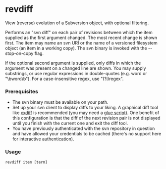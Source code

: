 revdiff
=======

View (reverse) evolution of a Subversion object, with optional filtering.

Performs an "svn diff" on each pair of revisions between which the item supplied as the first argument changed. The most recent change is shown first. The item may name an svn URI or the name of a versioned filesystem object (an item in a working copy). The svn binary is invoked with the --stop-on-copy flag.

If the optional second argument is supplied, only diffs in which the argument was present on a changed line are shown. You may supply substrings, or use regular expressions in double-quotes (e.g. word or "\bword\b"). For a case-insensitive regex, use "(?i)regex".

### Prerequisites

- The svn binary must be available on your path.
- Set up your svn client to display diffs to your liking. A graphical diff tool like [xxdiff](http://furius.ca/xxdiff) is recommended (you may need a [glue script](http://svnbook.red-bean.com/en/1.6/svn.advanced.externaldifftools.html#svn.advanced.externaldifftools.diff)). One benefit of this configuration is that the diff of the next revision pair is not displayed until you finish with the current one and exit the diff tool.
- You have previously authenticated with the svn repository in question and have allowed your credentials to be cached (there's no support here for interactive authentication).

### Usage

`revdiff item [term]`
